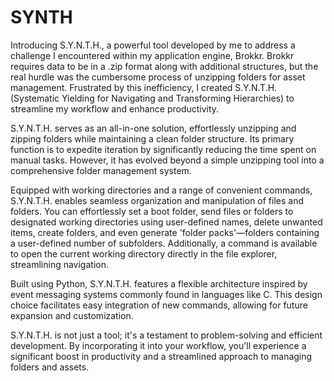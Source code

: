 # SYNTH
Introducing S.Y.N.T.H., a powerful tool developed by me to address a challenge I encountered within my application engine, Brokkr. Brokkr requires data to be in a .zip format along with additional structures, but the real hurdle was the cumbersome process of unzipping folders for asset management. Frustrated by this inefficiency, I created S.Y.N.T.H. (Systematic Yielding for Navigating and Transforming Hierarchies) to streamline my workflow and enhance productivity.

S.Y.N.T.H. serves as an all-in-one solution, effortlessly unzipping and zipping folders while maintaining a clean folder structure. Its primary function is to expedite iteration by significantly reducing the time spent on manual tasks. However, it has evolved beyond a simple unzipping tool into a comprehensive folder management system.

Equipped with working directories and a range of convenient commands, S.Y.N.T.H. enables seamless organization and manipulation of files and folders. You can effortlessly set a boot folder, send files or folders to designated working directories using user-defined names, delete unwanted items, create folders, and even generate 'folder packs'—folders containing a user-defined number of subfolders. Additionally, a command is available to open the current working directory directly in the file explorer, streamlining navigation.

Built using Python, S.Y.N.T.H. features a flexible architecture inspired by event messaging systems commonly found in languages like C. This design choice facilitates easy integration of new commands, allowing for future expansion and customization.

S.Y.N.T.H. is not just a tool; it's a testament to problem-solving and efficient development. By incorporating it into your workflow, you'll experience a significant boost in productivity and a streamlined approach to managing folders and assets.
